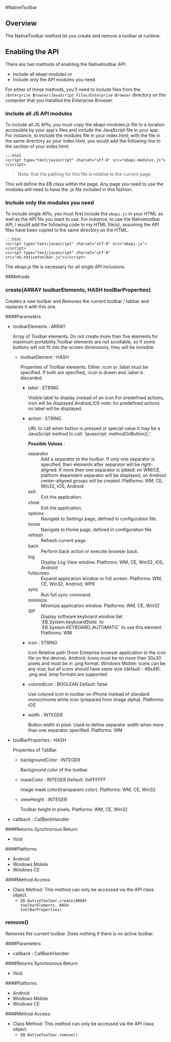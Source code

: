 #NativeToolbar


## Overview
The NativeToolbar method let you create and remove a toolbar at runtime.
## Enabling the API
There are two methods of enabling the Nativetoolbar API: 

* Include all ebapi modules or 
* Include only the API modules you need 

For either of these methods, you'll need to include files from the `/Enterprise Browser/JavaScript Files/Enterprise Browser` directory on the computer that you installed the Enterprise Browser.

### Include all JS API modules
To include all JS APIs, you must copy the ebapi-modules.js file to a location accessible by your app's files and include the JavaScript file in your app. For instance, to include the modules file in your index.html, with the file in the same directory as your index.html, you would add the following line to the <head> section of your index.html:

    :::html
    <script type="text/javascript" charset="utf-8" src="ebapi-modules.js"></script>

> Note: that the pathing for this file is relative to the current page.

This will define the EB class within the page. Any page you need to use the modules will need to have the .js file included in this fashion.

### Include only the modules you need
To include single APIs, you must first include the `ebapi.js` in your HTML as well as the API file you want to use. For instance, to use the Nativetoolbar API, I would add the following code to my HTML file(s), assuming the API files have been copied to the same directory as the HTML.

    :::html
    <script type="text/javascript" charset="utf-8" src="ebapi.js"></script>
    <script type="text/javascript" charset="utf-8" src="eb.nativetoolbar.js"></script>

The ebapi.js file is necessary for all single API inclusions.


        


##Methods



### create(<span class="text-info">ARRAY</span> toolbarElements, <span class="text-info">HASH</span> toolBarProperties)
Creates a new toolbar and Removes the current toolbar / tabbar and replaces it with this one.

####Parameters
<ul><li>toolbarElements : <span class='text-info'>ARRAY</span><p>Array of Toolbar elements. Do not create more than five elements for maximum portability.Toolbar elements are not scrollable, so if some buttons will not fit into the screen dimensions, they will be invisible. </p></li><ul><li>toolbarElement : <span class='text-info'>HASH</span><p>Properties of Toolbar elements. Either :icon or :label must be specified. If both are specified, :icon is drawn and :label is discarded. </p></li><ul><li>label : <span class='text-info'>STRING</span><p>Visible label to display instead of an icon.For predefined actions, icon will be displayed.Android,iOS note: for predefined actions no label will be displayed. </p></li><li>action : <span class='text-info'>STRING</span><p>URL to call when button is pressed or special value.It may be a JavaScript method to call: 'javascript: methodOnButton();'. </p><p><strong>Possible Values</strong> :</p> <dl  ><dt>separator</dt><dd>Add a separator to the toolbar. If only one separator is specified, then elements after separator will be right-aligned. If more then one separator is added: on WM/CE, platform dependent separator will be displayed, on Android center-aligned groups will be created. Platforms: 
WM, CE, Win32, iOS, Android</dd><dt>exit</dt><dd>Exit the application.</dd><dt>close</dt><dd>Exit the application.</dd><dt>options</dt><dd>Navigate to Settings page, defined in configuration file.</dd><dt>home</dt><dd>Navigate to Home page, defined in configuration file.</dd><dt>refresh</dt><dd>Refresh current page.</dd><dt>back</dt><dd>Perform back action or execute browser back.</dd><dt>log</dt><dd>Display Log View window. Platforms: 
WM, CE, Win32, iOS, Android</dd><dt>fullscreen</dt><dd>Expand application window to full screen. Platforms: 
WM, CE, Win32, Android, WP8</dd><dt>sync</dt><dd>Run full sync command.</dd><dt>minimize</dt><dd>Minimize application window. Platforms: 
WM, CE, Win32</dd><dt>SIP</dt><dd>Display software keyboard window.Set `EB.System.keyboardState` to `EB.System.KEYBOARD_AUTOMATIC` to use this element. Platforms: 
WM</dd></dl></li><li>icon : <span class='text-info'>STRING</span><p>Icon Relative path (from Enteprise browser application to the icon file on the device). Android: Icons must be no more than 30x30 pixels and must be in .png format. Windows Mobile: Icons can be any size, but all icons should have same size (default - 48x48). .png and .bmp formats are supported. </p></li><li>coloredIcon : <span class='text-info'>BOOLEAN</span><span class='label '> Default: false</span><p>Use colored icon in toolbar on iPhone instead of standard monochrome white icon (prepared from image alpha). Platforms:
iOS </p></li><li>width : <span class='text-info'>INTEGER</span><p>Button width in pixel. Used to define separator width when more than one separator specified. Platforms:
WM </p></li></ul></ul><li>toolBarProperties : <span class='text-info'>HASH</span><p>Properties of TabBar. </p></li><ul><li>backgroundColor : <span class='text-info'>INTEGER</span><p>Background color of the toolbar. </p></li><li>maskColor : <span class='text-info'>INTEGER</span><span class='label '> Default: 0xFFFFFF</span><p>Image mask color(transparent color). Platforms:
WM, CE, Win32 </p></li><li>viewHeight : <span class='text-info'>INTEGER</span><p>Toolbar height in pixels. Platforms:
WM, CE, Win32 </p></li></ul><li>callback : <span class='text-info'>CallBackHandler</span></li></ul>

####Returns
Synchronous Return:

* Void

####Platforms

* Android
* Windows Mobile
* Windows CE

####Method Access:

* Class Method: This method can only be accessed via the API class object. 
	* <code>EB.NativeToolbar.create(<span class="text-info">ARRAY</span> toolbarElements, <span class="text-info">HASH</span> toolBarProperties)</code> 


### remove()
Removes the current toolbar. Does nothing if there is no active toolbar.

####Parameters
<ul><li>callback : <span class='text-info'>CallBackHandler</span></li></ul>

####Returns
Synchronous Return:

* Void

####Platforms

* Android
* Windows Mobile
* Windows CE

####Method Access:

* Class Method: This method can only be accessed via the API class object. 
	* <code>EB.NativeToolbar.remove()</code> 
